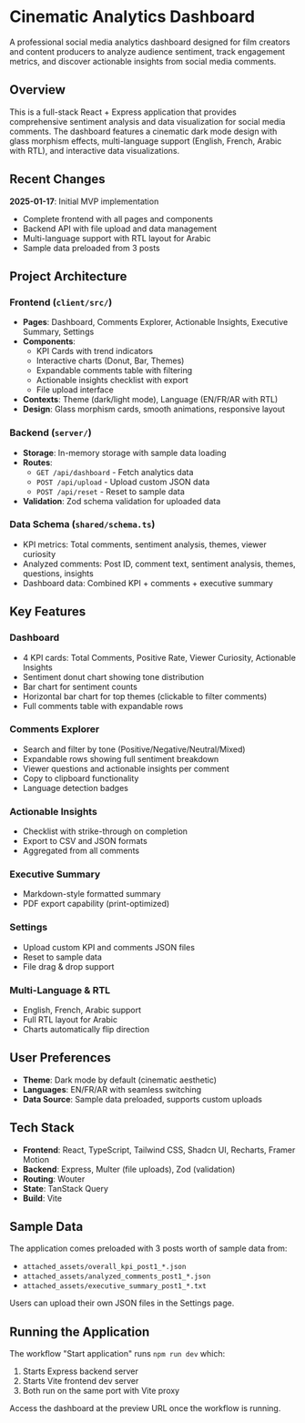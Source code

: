 # Cinematic Analytics Dashboard

A professional social media analytics dashboard designed for film creators and content producers to analyze audience sentiment, track engagement metrics, and discover actionable insights from social media comments.

## Overview

This is a full-stack React + Express application that provides comprehensive sentiment analysis and data visualization for social media comments. The dashboard features a cinematic dark mode design with glass morphism effects, multi-language support (English, French, Arabic with RTL), and interactive data visualizations.

## Recent Changes

**2025-01-17**: Initial MVP implementation
- Complete frontend with all pages and components
- Backend API with file upload and data management
- Multi-language support with RTL layout for Arabic
- Sample data preloaded from 3 posts

## Project Architecture

### Frontend (`client/src/`)
- **Pages**: Dashboard, Comments Explorer, Actionable Insights, Executive Summary, Settings
- **Components**: 
  - KPI Cards with trend indicators
  - Interactive charts (Donut, Bar, Themes)
  - Expandable comments table with filtering
  - Actionable insights checklist with export
  - File upload interface
- **Contexts**: Theme (dark/light mode), Language (EN/FR/AR with RTL)
- **Design**: Glass morphism cards, smooth animations, responsive layout

### Backend (`server/`)
- **Storage**: In-memory storage with sample data loading
- **Routes**: 
  - `GET /api/dashboard` - Fetch analytics data
  - `POST /api/upload` - Upload custom JSON data
  - `POST /api/reset` - Reset to sample data
- **Validation**: Zod schema validation for uploaded data

### Data Schema (`shared/schema.ts`)
- KPI metrics: Total comments, sentiment analysis, themes, viewer curiosity
- Analyzed comments: Post ID, comment text, sentiment analysis, themes, questions, insights
- Dashboard data: Combined KPI + comments + executive summary

## Key Features

### Dashboard
- 4 KPI cards: Total Comments, Positive Rate, Viewer Curiosity, Actionable Insights
- Sentiment donut chart showing tone distribution
- Bar chart for sentiment counts
- Horizontal bar chart for top themes (clickable to filter comments)
- Full comments table with expandable rows

### Comments Explorer
- Search and filter by tone (Positive/Negative/Neutral/Mixed)
- Expandable rows showing full sentiment breakdown
- Viewer questions and actionable insights per comment
- Copy to clipboard functionality
- Language detection badges

### Actionable Insights
- Checklist with strike-through on completion
- Export to CSV and JSON formats
- Aggregated from all comments

### Executive Summary
- Markdown-style formatted summary
- PDF export capability (print-optimized)

### Settings
- Upload custom KPI and comments JSON files
- Reset to sample data
- File drag & drop support

### Multi-Language & RTL
- English, French, Arabic support
- Full RTL layout for Arabic
- Charts automatically flip direction

## User Preferences

- **Theme**: Dark mode by default (cinematic aesthetic)
- **Languages**: EN/FR/AR with seamless switching
- **Data Source**: Sample data preloaded, supports custom uploads

## Tech Stack

- **Frontend**: React, TypeScript, Tailwind CSS, Shadcn UI, Recharts, Framer Motion
- **Backend**: Express, Multer (file uploads), Zod (validation)
- **Routing**: Wouter
- **State**: TanStack Query
- **Build**: Vite

## Sample Data

The application comes preloaded with 3 posts worth of sample data from:
- `attached_assets/overall_kpi_post1_*.json`
- `attached_assets/analyzed_comments_post1_*.json`
- `attached_assets/executive_summary_post1_*.txt`

Users can upload their own JSON files in the Settings page.

## Running the Application

The workflow "Start application" runs `npm run dev` which:
1. Starts Express backend server
2. Starts Vite frontend dev server
3. Both run on the same port with Vite proxy

Access the dashboard at the preview URL once the workflow is running.

